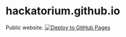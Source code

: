 # hackatorium.github.io

Public website. [![Deploy to GitHub Pages](https://github.com/hackatorium/hackatorium.github.io/actions/workflows/deploy.yaml/badge.svg)](https://github.com/hackatorium/hackatorium.github.io/actions/workflows/deploy.yaml)
